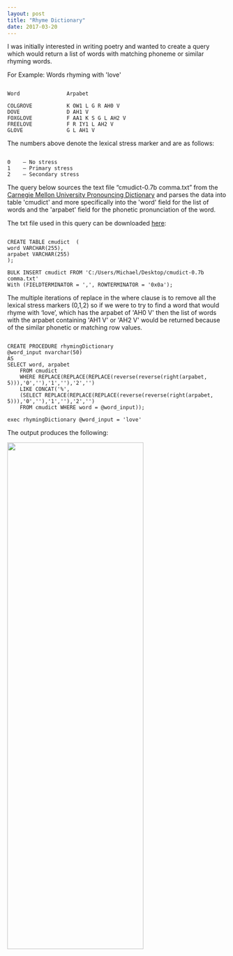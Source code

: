 ```yaml
---
layout: post
title: "Rhyme Dictionary"
date: 2017-03-20
---
```


I was initially interested in writing poetry and wanted to create a query which would return a list of words with matching phoneme or similar rhyming words. 

For Example: Words rhyming with 'love'  
<pre><code>
Word               Arpabet  

COLGROVE           K OW1 L G R AH0 V 
DOVE               D AH1 V 
FOXGLOVE           F AA1 K S G L AH2 V 
FREELOVE           F R IY1 L AH2 V 
GLOVE              G L AH1 V 
</code></pre>
The numbers above denote the lexical stress marker and are as follows: 
<pre><code>
0    — No stress 
1    — Primary stress 
2    — Secondary stress 
</code></pre>

<p>The query below sources the text file &ldquo;cmudict-0.7b comma.txt&rdquo; from the <a href="http://www.speech.cs.cmu.edu/cgi-bin/cmudict">Carnegie Mellon University Pronouncing Dictionary</a>&nbsp;and parses the data into table 'cmudict' and more specifically into the 'word' field for the list of words and the 'arpabet' field for the phonetic pronunciation of the word.&nbsp;</p>

The txt file used in this query can be downloaded <a href="https://github.com/michaelip2/michaelip2.github.io/blob/master/import_tbl_files/cmudict-0.7b%20comma.txt">here</a>:

<pre><code>
CREATE TABLE cmudict  ( 
word VARCHAR(255), 
arpabet VARCHAR(255)
);

BULK INSERT cmudict FROM 'C:/Users/Michael/Desktop/cmudict-0.7b comma.txt' 
With (FIELDTERMINATOR = ',', ROWTERMINATOR = '0x0a');
</code></pre>

The multiple iterations of replace in the where clause is to remove all the lexical stress markers (0,1,2) so if we were to try to find a word that would rhyme with ‘love’, which has the arpabet of 'AH0 V' then the list of words with the arpabet containing 'AH1 V' or 'AH2 V' would be returned because of the similar phonetic or matching row values.
<pre><code>
CREATE PROCEDURE rhymingDictionary
@word_input nvarchar(50)
AS
SELECT word, arpabet
    FROM cmudict 
	WHERE REPLACE(REPLACE(REPLACE(reverse(reverse(right(arpabet, 5))),'0',''),'1',''),'2','') 
	LIKE CONCAT('%',  
	(SELECT REPLACE(REPLACE(REPLACE(reverse(reverse(right(arpabet, 5))),'0',''),'1',''),'2','') 
	FROM cmudict WHERE word = @word_input));

exec rhymingDictionary @word_input = 'love' 
</code></pre>
The output produces the following: 
<p><img src="https://raw.githubusercontent.com/michaelip2/michaelip2.github.io/master/images/2017-03-22%2020_07_47-rhymefinder%20poem.sql%20-%20DESKTOP-BB2A4CL_SQLEXPRESS.cmudict_database%20(DESKTOP-BB2A.png" alt="" width="312" height="1161" /></p>
